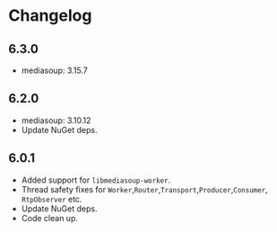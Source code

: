 # Changelog

## 6.3.0

* mediasoup: 3.15.7

## 6.2.0

* mediasoup: 3.10.12
* Update NuGet deps.

## 6.0.1

* Added support for `libmediasoup-worker`.
* Thread safety fixes for `Worker`,`Router`,`Transport`,`Producer`,`Consumer`, `RtpObserver` etc.
* Update NuGet deps.
* Code clean up.
